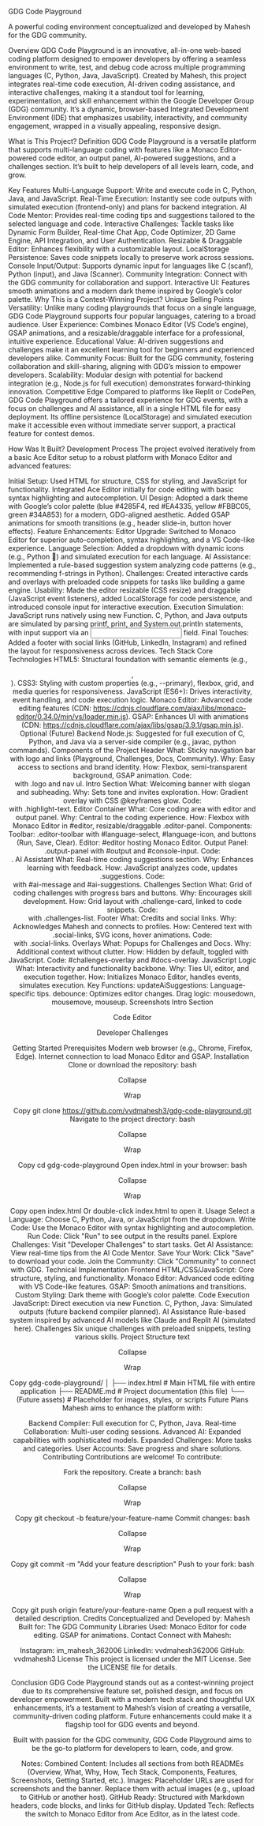 GDG Code Playground


A powerful coding environment conceptualized and developed by Mahesh for the GDG community.

Overview
GDG Code Playground is an innovative, all-in-one web-based coding platform designed to empower developers by offering a seamless environment to write, test, and debug code across multiple programming languages (C, Python, Java, JavaScript). Created by Mahesh, this project integrates real-time code execution, AI-driven coding assistance, and interactive challenges, making it a standout tool for learning, experimentation, and skill enhancement within the Google Developer Group (GDG) community. It’s a dynamic, browser-based Integrated Development Environment (IDE) that emphasizes usability, interactivity, and community engagement, wrapped in a visually appealing, responsive design.

What is This Project?
Definition
GDG Code Playground is a versatile platform that supports multi-language coding with features like a Monaco Editor-powered code editor, an output panel, AI-powered suggestions, and a challenges section. It’s built to help developers of all levels learn, code, and grow.

Key Features
Multi-Language Support: Write and execute code in C, Python, Java, and JavaScript.
Real-Time Execution: Instantly see code outputs with simulated execution (frontend-only) and plans for backend integration.
AI Code Mentor: Provides real-time coding tips and suggestions tailored to the selected language and code.
Interactive Challenges: Tackle tasks like Dynamic Form Builder, Real-time Chat App, Code Optimizer, 2D Game Engine, API Integration, and User Authentication.
Resizable & Draggable Editor: Enhances flexibility with a customizable layout.
LocalStorage Persistence: Saves code snippets locally to preserve work across sessions.
Console Input/Output: Supports dynamic input for languages like C (scanf), Python (input), and Java (Scanner).
Community Integration: Connect with the GDG community for collaboration and support.
Interactive UI: Features smooth animations and a modern dark theme inspired by Google’s color palette.
Why This is a Contest-Winning Project?
Unique Selling Points
Versatility: Unlike many coding playgrounds that focus on a single language, GDG Code Playground supports four popular languages, catering to a broad audience.
User Experience: Combines Monaco Editor (VS Code’s engine), GSAP animations, and a resizable/draggable interface for a professional, intuitive experience.
Educational Value: AI-driven suggestions and challenges make it an excellent learning tool for beginners and experienced developers alike.
Community Focus: Built for the GDG community, fostering collaboration and skill-sharing, aligning with GDG’s mission to empower developers.
Scalability: Modular design with potential for backend integration (e.g., Node.js for full execution) demonstrates forward-thinking innovation.
Competitive Edge
Compared to platforms like Replit or CodePen, GDG Code Playground offers a tailored experience for GDG events, with a focus on challenges and AI assistance, all in a single HTML file for easy deployment. Its offline persistence (LocalStorage) and simulated execution make it accessible even without immediate server support, a practical feature for contest demos.

How Was It Built?
Development Process
The project evolved iteratively from a basic Ace Editor setup to a robust platform with Monaco Editor and advanced features:

Initial Setup:
Used HTML for structure, CSS for styling, and JavaScript for functionality.
Integrated Ace Editor initially for code editing with basic syntax highlighting and autocompletion.
UI Design:
Adopted a dark theme with Google’s color palette (blue #4285F4, red #EA4335, yellow #FBBC05, green #34A853) for a modern, GDG-aligned aesthetic.
Added GSAP animations for smooth transitions (e.g., header slide-in, button hover effects).
Feature Enhancements:
Editor Upgrade: Switched to Monaco Editor for superior auto-completion, syntax highlighting, and a VS Code-like experience.
Language Selection: Added a dropdown with dynamic icons (e.g., Python 🐍) and simulated execution for each language.
AI Assistance: Implemented a rule-based suggestion system analyzing code patterns (e.g., recommending f-strings in Python).
Challenges: Created interactive cards and overlays with preloaded code snippets for tasks like building a game engine.
Usability: Made the editor resizable (CSS resize) and draggable (JavaScript event listeners), added LocalStorage for code persistence, and introduced console input for interactive execution.
Execution Simulation:
JavaScript runs natively using new Function.
C, Python, and Java outputs are simulated by parsing printf, print, and System.out.println statements, with input support via an <input> field.
Final Touches:
Added a footer with social links (GitHub, LinkedIn, Instagram) and refined the layout for responsiveness across devices.
Tech Stack
Core Technologies
HTML5: Structural foundation with semantic elements (e.g., <header>, <section>).
CSS3: Styling with custom properties (e.g., --primary), flexbox, grid, and media queries for responsiveness.
JavaScript (ES6+): Drives interactivity, event handling, and code execution logic.
Monaco Editor: Advanced code editing features (CDN: https://cdnjs.cloudflare.com/ajax/libs/monaco-editor/0.34.0/min/vs/loader.min.js).
GSAP: Enhances UI with animations (CDN: https://cdnjs.cloudflare.com/ajax/libs/gsap/3.9.1/gsap.min.js).
Optional (Future) Backend
Node.js: Suggested for full execution of C, Python, and Java via a server-side compiler (e.g., javac, python commands).
Components of the Project
Header
What: Sticky navigation bar with logo and links (Playground, Challenges, Docs, Community).
Why: Easy access to sections and brand identity.
How: Flexbox, semi-transparent background, GSAP animation.
Code: <header> with .logo and nav ul.
Intro Section
What: Welcoming banner with slogan and subheading.
Why: Sets tone and invites exploration.
How: Gradient overlay with CSS @keyframes glow.
Code: <section class="intro-section"> with .highlight-text.
Editor Container
What: Core coding area with editor and output panel.
Why: Central to the coding experience.
How: Flexbox with Monaco Editor in #editor, resizable/draggable .editor-panel.
Components:
Toolbar: .editor-toolbar with #language-select, #language-icon, and buttons (Run, Save, Clear).
Editor: #editor hosting Monaco Editor.
Output Panel: .output-panel with #output and #console-input.
Code: <div class="editor-container">.
AI Assistant
What: Real-time coding suggestions section.
Why: Enhances learning with feedback.
How: JavaScript analyzes code, updates .suggestions.
Code: <div class="ai-assistant"> with #ai-message and #ai-suggestions.
Challenges Section
What: Grid of coding challenges with progress bars and buttons.
Why: Encourages skill development.
How: Grid layout with .challenge-card, linked to code snippets.
Code: <div class="challenges-section"> with .challenges-list.
Footer
What: Credits and social links.
Why: Acknowledges Mahesh and connects to profiles.
How: Centered text with .social-links, SVG icons, hover animations.
Code: <footer> with .social-links.
Overlays
What: Popups for Challenges and Docs.
Why: Additional context without clutter.
How: Hidden by default, toggled with JavaScript.
Code: #challenges-overlay and #docs-overlay.
JavaScript Logic
What: Interactivity and functionality backbone.
Why: Ties UI, editor, and execution together.
How: Initializes Monaco Editor, handles events, simulates execution.
Key Functions:
updateAiSuggestions: Language-specific tips.
debounce: Optimizes editor changes.
Drag logic: mousedown, mousemove, mouseup.
Screenshots
Intro Section


Code Editor


Developer Challenges


Getting Started
Prerequisites
Modern web browser (e.g., Chrome, Firefox, Edge).
Internet connection to load Monaco Editor and GSAP.
Installation
Clone or download the repository:
bash

Collapse

Wrap

Copy
git clone https://github.com/vvdmahesh3/gdg-code-playground.git
Navigate to the project directory:
bash

Collapse

Wrap

Copy
cd gdg-code-playground
Open index.html in your browser:
bash

Collapse

Wrap

Copy
open index.html
Or double-click index.html to open it.
Usage
Select a Language: Choose C, Python, Java, or JavaScript from the dropdown.
Write Code: Use the Monaco Editor with syntax highlighting and autocompletion.
Run Code: Click "Run" to see output in the results panel.
Explore Challenges: Visit "Developer Challenges" to start tasks.
Get AI Assistance: View real-time tips from the AI Code Mentor.
Save Your Work: Click "Save" to download your code.
Join the Community: Click "Community" to connect with GDG.
Technical Implementation
Frontend
HTML/CSS/JavaScript: Core structure, styling, and functionality.
Monaco Editor: Advanced code editing with VS Code-like features.
GSAP: Smooth animations and transitions.
Custom Styling: Dark theme with Google’s color palette.
Code Execution
JavaScript: Direct execution via new Function.
C, Python, Java: Simulated outputs (future backend compiler planned).
AI Assistance
Rule-based system inspired by advanced AI models like Claude and Replit AI (simulated here).
Challenges
Six unique challenges with preloaded snippets, testing various skills.
Project Structure
text

Collapse

Wrap

Copy
gdg-code-playground/
│
├── index.html       # Main HTML file with entire application
├── README.md        # Project documentation (this file)
└── (Future assets)  # Placeholder for images, styles, or scripts
Future Plans
Mahesh aims to enhance the platform with:

Backend Compiler: Full execution for C, Python, Java.
Real-time Collaboration: Multi-user coding sessions.
Advanced AI: Expanded capabilities with sophisticated models.
Expanded Challenges: More tasks and categories.
User Accounts: Save progress and share solutions.
Contributing
Contributions are welcome! To contribute:

Fork the repository.
Create a branch:
bash

Collapse

Wrap

Copy
git checkout -b feature/your-feature-name
Commit changes:
bash

Collapse

Wrap

Copy
git commit -m "Add your feature description"
Push to your fork:
bash

Collapse

Wrap

Copy
git push origin feature/your-feature-name
Open a pull request with a detailed description.
Credits
Conceptualized and Developed by: Mahesh
Built for: The GDG Community
Libraries Used:
Monaco Editor for code editing.
GSAP for animations.
Contact
Connect with Mahesh:

Instagram: im_mahesh_362006
LinkedIn: vvdmahesh362006
GitHub: vvdmahesh3
License
This project is licensed under the MIT License. See the LICENSE file for details.

Conclusion
GDG Code Playground stands out as a contest-winning project due to its comprehensive feature set, polished design, and focus on developer empowerment. Built with a modern tech stack and thoughtful UX enhancements, it’s a testament to Mahesh’s vision of creating a versatile, community-driven coding platform. Future enhancements could make it a flagship tool for GDG events and beyond.

Built with passion for the GDG community, GDG Code Playground aims to be the go-to platform for developers to learn, code, and grow.

Notes:
Combined Content: Includes all sections from both READMEs (Overview, What, Why, How, Tech Stack, Components, Features, Screenshots, Getting Started, etc.).
Images: Placeholder URLs are used for screenshots and the banner. Replace them with actual images (e.g., upload to GitHub or another host).
GitHub Ready: Structured with Markdown headers, code blocks, and links for GitHub display.
Updated Tech: Reflects the switch to Monaco Editor from Ace Editor, as in the latest code.